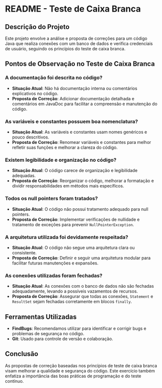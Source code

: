# README - Teste de Caixa Branca

## Descrição do Projeto
Este projeto envolve a análise e proposta de correções para um código Java que realiza conexões com um banco de dados e verifica credenciais de usuário, seguindo os princípios do teste de caixa branca.

## Pontos de Observação no Teste de Caixa Branca

### A documentação foi descrita no código?
- **Situação Atual**: Não há documentação interna ou comentários explicativos no código.
- **Proposta de Correção**: Adicionar documentação detalhada e comentários em JavaDoc para facilitar a compreensão e manutenção do código.

### As variáveis e constantes possuem boa nomenclatura?
- **Situação Atual**: As variáveis e constantes usam nomes genéricos e pouco descritivos.
- **Proposta de Correção**: Renomear variáveis e constantes para melhor refletir suas funções e melhorar a clareza do código.

### Existem legibilidade e organização no código?
- **Situação Atual**: O código carece de organização e legibilidade adequadas.
- **Proposta de Correção**: Reorganizar o código, melhorar a formatação e dividir responsabilidades em métodos mais específicos.

### Todos os null pointers foram tratados?
- **Situação Atual**: O código não possui tratamento adequado para null pointers.
- **Proposta de Correção**: Implementar verificações de nullidade e tratamento de exceções para prevenir `NullPointerException`.

### A arquitetura utilizada foi devidamente respeitada?
- **Situação Atual**: O código não segue uma arquitetura clara ou consistente.
- **Proposta de Correção**: Definir e seguir uma arquitetura modular para facilitar futuras manutenções e expansões.

### As conexões utilizadas foram fechadas?
- **Situação Atual**: As conexões com o banco de dados não são fechadas adequadamente, levando a possíveis vazamentos de recursos.
- **Proposta de Correção**: Assegurar que todas as conexões, `Statement` e `ResultSet` sejam fechadas corretamente em blocos `finally`.

## Ferramentas Utilizadas
- **FindBugs**: Recomendamos utilizar para identificar e corrigir bugs e problemas de segurança no código.
- **Git**: Usado para controle de versão e colaboração.

## Conclusão
As propostas de correção baseadas nos princípios de teste de caixa branca visam melhorar a qualidade e segurança do código. Este exercício também enfatiza a importância das boas práticas de programação e do teste contínuo.
